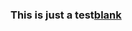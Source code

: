 ### This is just a test[blank](https://happyfreelife.github.io/terseBanner/example/example.html?_blank)
